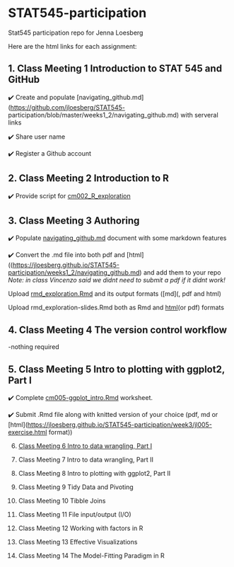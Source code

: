 # STAT545-participation


Stat545 participation repo for Jenna Loesberg

Here are the html links for each assignment:

## 1. __Class Meeting 1__ Introduction to STAT 545 and GitHub

:heavy_check_mark: Create and populate [navigating_github.md](https://github.com/jloesberg/STAT545-
participation/blob/master/weeks1_2/navigating_github.md) with serveral links

:heavy_check_mark: Share user name

:heavy_check_mark: Register a Github account

## 2. __Class Meeting 2__ Introduction to R

:heavy_check_mark: Provide script for [cm002_R_exploration](https://github.com/jloesberg/STAT545-participation/blob/master/weeks1_2/class2_R_exploration.R)

## 3. __Class Meeting 3__ Authoring

:heavy_check_mark: Populate [navigating_github.md](https://jloesberg.github.io/STAT545-participation/weeks1_2/navigating_github.html) document with some markdown features

:heavy_check_mark: Convert the .md file into both pdf and [html]((https://jloesberg.github.io/STAT545-participation/weeks1_2/navigating_github.md) and add them to your repo
   _Note: in class Vincenzo said we didnt need to submit a pdf if it didnt work!_
   
Upload [rmd_exploration.Rmd](https://github.com/jloesberg/STAT545-participation/blob/master/weeks1_2/rmd_exploration.Rmd) and its output formats ([md](, pdf and html)

Upload rmd_exploration-slides.Rmd both as Rmd and [html](https://jloesberg.github.io/STAT545-participation/weeks1_2/rmd_exploration_slides.html)(or pdf) formats

## 4. __Class Meeting 4__ The version control workflow

-nothing required

## 5. __Class Meeting 5__ Intro to plotting with ggplot2, Part I

:heavy_check_mark: Complete [cm005-ggplot_intro.Rmd](https://github.com/jloesberg/STAT545-participation/blob/master/week3/jl005-exercise.Rmd) worksheet. 

:heavy_check_mark: Submit .Rmd file along with knitted version of your choice (pdf, md or [html](https://jloesberg.github.io/STAT545-participation/week3/jl005-exercise.html format))

6. [Class Meeting 6 Intro to data wrangling, Part I](https://jloesberg.github.io/STAT545-participation/week3/jl006-exercise.nb.html)

7. Class Meeting 7 Intro to data wrangling, Part II

8. Class Meeting 8 Intro to plotting with ggplot2, Part II

9. Class Meeting 9 Tidy Data and Pivoting

10. Class Meeting 10 Tibble Joins

11. Class Meeting 11 File input/output (I/O)

12. Class Meeting 12 Working with factors in R

13. Class Meeting 13 Effective Visualizations

14. Class Meeting 14 The Model-Fitting Paradigm in R




